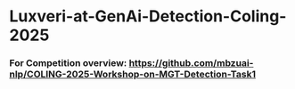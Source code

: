 # Luxveri-at-GenAi-Detection-Coling-2025

### For Competition overview: https://github.com/mbzuai-nlp/COLING-2025-Workshop-on-MGT-Detection-Task1 